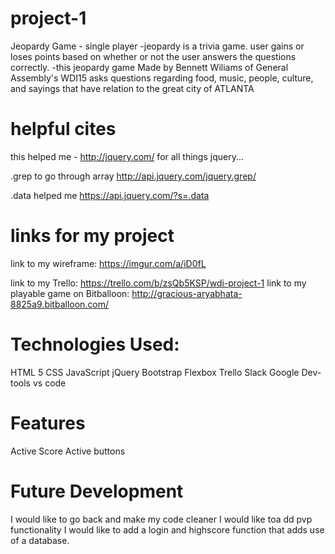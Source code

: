# project-1
Jeopardy Game - single player
-jeopardy is a trivia game. user gains or loses points based on whether or not the user answers the questions correctly.
-this jeopardy game Made by Bennett Wiliams of General Assembly's WDI15 asks questions regarding food, music, people, culture, and sayings that have relation to the great city of ATLANTA


# helpful cites
this helped me - http://jquery.com/ for all things jquery...

.grep to go through array http://api.jquery.com/jquery.grep/

.data helped me  https://api.jquery.com/?s=.data

# links for my project
link to my wireframe: https://imgur.com/a/iD0fL

link to my Trello:
https://trello.com/b/zsQb5KSP/wdi-project-1
link to my playable game on Bitballoon:
http://gracious-aryabhata-8825a9.bitballoon.com/

# Technologies Used:
HTML 5
CSS
JavaScript
jQuery
Bootstrap
Flexbox
Trello
Slack
Google Dev-tools
vs code
# Features
Active Score
Active buttons

# Future Development
I would like to go back and make my code cleaner
I would like toa dd pvp functionality
I would like to add a login and highscore function that adds use of a database.



